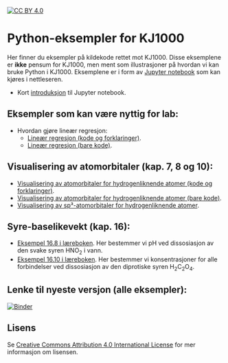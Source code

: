 [![CC BY 4.0][cc-by-shield]][cc-by]

# Python-eksempler for KJ1000
Her finner du eksempler på kildekode rettet mot KJ1000. Disse eksemplene er **ikke** pensum for KJ1000, men ment som
illustrasjoner på hvordan vi kan bruke Python i KJ1000. Eksemplene er i form av [Jupyter notebook](https://jupyter.org/) som kan kjøres
i nettleseren.

* Kort [introduksjon](https://mybinder.org/v2/gh/andersle/kj1000/main?filepath=jupyter%2Fintroduksjon%2FIntroduksjon.ipynb) til Jupyter notebook.

## Eksempler som kan være nyttig for lab:
* Hvordan gjøre lineær regresjon:
  - [Lineær regresjon (kode og forklaringer)](https://mybinder.org/v2/gh/andersle/kj1000/main?filepath=jupyter%2Fregresjon%2Fregresjon.ipynb).
  - [Lineær regresjon (bare kode)](https://mybinder.org/v2/gh/andersle/kj1000/main?filepath=jupyter%2Fregresjon%2Fregresjon_kode.ipynb).

## Visualisering av atomorbitaler (kap. 7, 8 og 10):
* [Visualisering av atomorbitaler for hydrogenliknende atomer (kode og forklaringer)](https://mybinder.org/v2/gh/andersle/kj1000/main?filepath=jupyter%2Fatomorbitaler%2Fatomorbitaler_forklaring.ipynb).
* [Visualisering av atomorbitaler for hydrogenliknende atomer (bare kode)](https://mybinder.org/v2/gh/andersle/kj1000/main?filepath=jupyter%2Fatomorbitaler%2Fatomorbitaler.ipynb).
* [Visualisering av sp³-atomorbitaler for hydrogenliknende atomer](https://mybinder.org/v2/gh/andersle/kj1000/main?filepath=jupyter%2Fatomorbitaler%2Fhybridorbital.ipynb).

## Syre-baselikevekt (kap. 16):
* [Eksempel 16.8 i læreboken](https://mybinder.org/v2/gh/andersle/kj1000/main?filepath=jupyter%2Fsyrebase%2Fsyrebase.ipynb).
  Her bestemmer vi pH ved dissosiasjon av den svake syren HNO<sub>2</sub> i vann.
* [Eksempel 16.10 i læreboken](https://mybinder.org/v2/gh/andersle/kj1000/main?filepath=jupyter%2Fsyrebase%2Fdiprotisk.ipynb).
  Her bestemmer vi konsentrasjoner for alle forbindelser ved dissosiasjon av den diprotiske syren H<sub>2</sub>C<sub>2</sub>O<sub>4</sub>.


## Lenke til nyeste versjon (alle eksempler):
[![Binder](https://mybinder.org/badge_logo.svg)](https://mybinder.org/v2/gh/andersle/kj1000/main?filepath=jupyter)

## Lisens
Se [Creative Commons Attribution 4.0 International License][cc-by] for mer informasjon om lisensen.


[cc-by]: http://creativecommons.org/licenses/by/4.0/
[cc-by-image]: https://i.creativecommons.org/l/by/4.0/88x31.png
[cc-by-shield]: https://img.shields.io/badge/License-CC%20BY%204.0-lightgrey.svg
